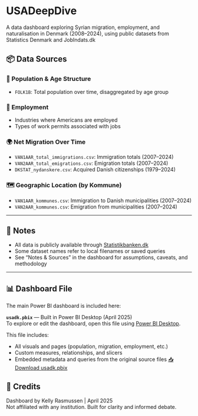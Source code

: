# USADeepDive

A data dashboard exploring Syrian migration, employment, and naturalisation in Denmark (2008–2024), using public datasets from Statistics Denmark and JobIndats.dk

## 📦 Data Sources

### 👶 Population & Age Structure
- `FOLK1B`: Total population over time, disaggregated by age group

### 💼 Employment
-  Industries where Americans are employed
- Types of work permits associated with jobs

### 🌍 Net Migration Over Time
- `VAN1AAR_total_immigrations.csv`: Immigration totals (2007–2024)
- `VAN2AAR_total_emigrations.csv`: Emigration totals (2007–2024)
- `DKSTAT_nydanskere.csv`: Acquired Danish citizenships (1979–2024)

### 🗺️ Geographic Location (by Kommune)
- `VAN1AAR_kommunes.csv`: Immigration to Danish municipalities (2007–2024)
- `VAN2AAR_kommunes.csv`: Emigration from municipalities (2007–2024)


---
## 🧠 Notes

- All data is publicly available through [Statistikbanken.dk](https://www.statistikbanken.dk/) 
- Some dataset names refer to local filenames or saved queries
- See “Notes & Sources” in the dashboard for assumptions, caveats, and methodology

---

## 📊 Dashboard File

The main Power BI dashboard is included here:

**`usadk.pbix`** — Built in Power BI Desktop (April 2025)  
To explore or edit the dashboard, open this file using [Power BI Desktop](https://powerbi.microsoft.com/desktop/).

This file includes:
- All visuals and pages (population, migration, employment, etc.)
- Custom measures, relationships, and slicers
- Embedded metadata and queries from the original source files
[📥 Download usadk.pbix](./usadk.pbix)




## 👋 Credits

Dashboard by Kelly Rasmussen | April 2025  
Not affiliated with any institution. Built for clarity and informed debate.
